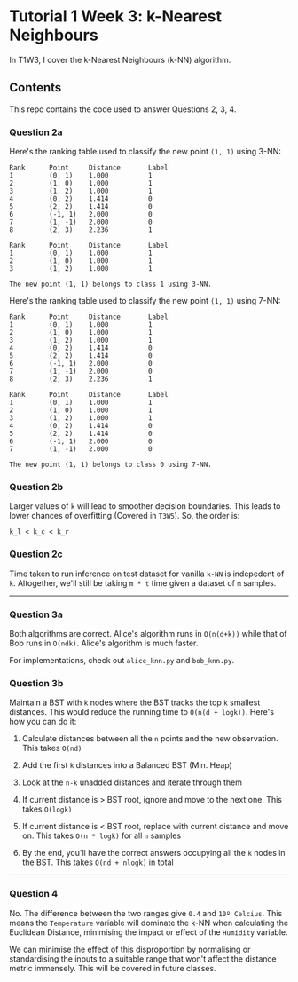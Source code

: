 # Tutorial 1 Week 3: k-Nearest Neighbours

In T1W3, I cover the k-Nearest Neighbours (k-NN) algorithm. 

## Contents
This repo contains the code used to answer Questions 2, 3, 4.

### Question 2a
Here's the ranking table used to classify the new point `(1, 1)` using 3-NN: 
```
Rank      Point     Distance       Label
1         (0, 1)    1.000          1    
2         (1, 0)    1.000          1    
3         (1, 2)    1.000          1    
4         (0, 2)    1.414          0    
5         (2, 2)    1.414          0    
6         (-1, 1)   2.000          0    
7         (1, -1)   2.000          0    
8         (2, 3)    2.236          1    

Rank      Point     Distance       Label
1         (0, 1)    1.000          1    
2         (1, 0)    1.000          1    
3         (1, 2)    1.000          1    

The new point (1, 1) belongs to class 1 using 3-NN.
```

Here's the ranking table used to classify the new point `(1, 1)` using 7-NN:
```
Rank      Point     Distance       Label
1         (0, 1)    1.000          1    
2         (1, 0)    1.000          1    
3         (1, 2)    1.000          1    
4         (0, 2)    1.414          0    
5         (2, 2)    1.414          0    
6         (-1, 1)   2.000          0    
7         (1, -1)   2.000          0    
8         (2, 3)    2.236          1    

Rank      Point     Distance       Label
1         (0, 1)    1.000          1    
2         (1, 0)    1.000          1    
3         (1, 2)    1.000          1    
4         (0, 2)    1.414          0    
5         (2, 2)    1.414          0    
6         (-1, 1)   2.000          0    
7         (1, -1)   2.000          0    

The new point (1, 1) belongs to class 0 using 7-NN.
```

### Question 2b
Larger values of `k` will lead to smoother decision boundaries. This leads to lower chances of overfitting (Covered in `T3W5`). So, the order is:

```
k_l < k_c < k_r
```

### Question 2c
Time taken to run inference on test dataset for vanilla `k-NN` is indepedent of `k`. Altogether, we'll still be taking `m * t` time given a dataset of `m` samples.

--- 

### Question 3a
Both algorithms are correct. Alice's algorithm runs in `O(n(d+k))` while that of Bob runs in `O(ndk)`. Alice's algorithm is much faster.

For implementations, check out `alice_knn.py` and `bob_knn.py`.

### Question 3b
Maintain a BST with `k` nodes where the BST tracks the top `k` smallest distances. This would reduce the running time to `O(n(d + logk))`. Here's how you can do it:

1. Calculate distances between all the `n` points and the new observation. This takes `O(nd)`

2. Add the first `k` distances into a Balanced BST (Min. Heap)

3. Look at the `n-k` unadded distances and iterate through them

4. If current distance is > BST root, ignore and move to the next one. This takes `O(logk)`

5. If current distance is < BST root, replace with current distance and move on. This takes `O(n * logk)` for all `n` samples

6. By the end, you'll have the correct answers occupying all the `k` nodes in the BST. This takes `O(nd + nlogk)` in total

---

### Question 4
No. The difference between the two ranges give `0.4` and `10º Celcius`. This means the `Temperature` variable will dominate the k-NN when calculating the Euclidean Distance, minimising the impact or effect of the `Humidity` variable.

We can minimise the effect of this disproportion by normalising or standardising the inputs to a suitable range that won't affect the distance metric immensely. This will be covered in future classes.
